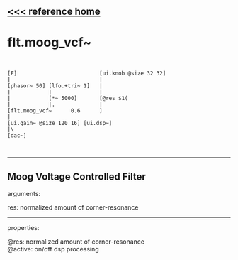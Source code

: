 [<<< reference home](ceammc_lib.md)
---

# flt.moog_vcf~

```


[F]                          [ui.knob @size 32 32]
|                            |
[phasor~ 50] [lfo.+tri~ 1]   |
|            |               |
|            [*~ 5000]       [@res $1(
|            |.              |
[flt.moog_vcf~      0.6      ]
|
[ui.gain~ @size 120 16] [ui.dsp~]
|\
[dac~]

            
```
---
Moog Voltage Controlled Filter
---
arguments:

res: normalized amount of
            corner-resonance<br>

---
properties:

@res: normalized
            amount of corner-resonance<br>
@active: on/off dsp
            processing<br>

